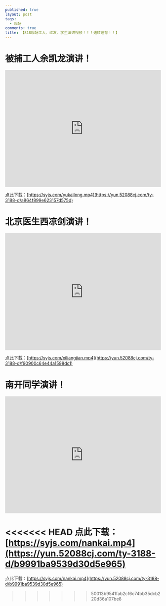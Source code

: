 ```yaml
---
published: true
layout: post
tags:
  - 现场
comments: true
title: 【818现场工人、红友、学生演讲视频！！！速转速存！！】
---
```


# 被捕工人余凯龙演讲！

<div style="width: 100%; height: 0px; position: relative; padding-bottom: 75.000%;"><iframe src="https://yun.52088cj.com/ty-3188-h5/a864f899e623157d575d" frameborder="0" width="100%" height="100%" allowfullscreen style="width: 100%; height: 100%; position: absolute;"></iframe></div>

点此下载：[https://syjs.com/yukailong.mp4](https://yun.52088cj.com/ty-3188-d/a864f899e623157d575d)

# 北京医生西凉剑演讲！

<div style="width: 100%; height: 0px; position: relative; padding-bottom: 75.000%;"><iframe src="https://yun.52088cj.com/ty-3188-h5/f90900c64e44a1598dc1" frameborder="0" width="100%" height="100%" allowfullscreen style="width: 100%; height: 100%; position: absolute;"></iframe></div>

点此下载：[https://syjs.com/xiliangjian.mp4](https://yun.52088cj.com/ty-3188-d/f90900c64e44a1598dc1)

# 南开同学演讲！

<div style="width: 100%; height: 0px; position: relative; padding-bottom: 75.000%;"><iframe src="https://yun.52088cj.com/ty-3188-h5/b9991ba9539d30d5e965" frameborder="0" width="100%" height="100%" allowfullscreen style="width: 100%; height: 100%; position: absolute;"></iframe></div>

<<<<<<< HEAD
点此下载：[https://syjs.com/nankai.mp4](https://yun.52088cj.com/ty-3188-d/b9991ba9539d30d5e965)
=======
点此下载：[https://syjs.com/nankai.mp4](https://yun.52088cj.com/ty-3188-d/b9991ba9539d30d5e965)
>>>>>>> 50013b9541fab2cf6c74bb35dcb220d36a107be8
